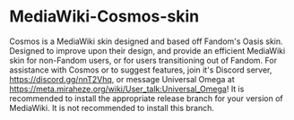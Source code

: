 # MediaWiki-Cosmos-skin
Cosmos is a  MediaWiki skin designed and based off Fandom's Oasis skin. Designed to improve upon their design, and provide an efficient MediaWiki skin for non-Fandom users, or for users transitioning out of Fandom.
For assistance with Cosmos or to suggest features, join it's Discord server, https://discord.gg/nnT2Vhq, or message Universal Omega at https://meta.miraheze.org/wiki/User_talk:Universal_Omega!
It is recommended to install the appropriate release branch for your version of MediaWiki. It is not recommended to install this branch.
